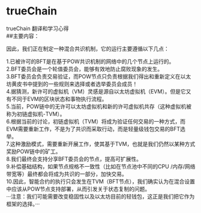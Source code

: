 # trueChain
trueChain 翻译和学习心得<br>
##主要内容：
<p>因此，我们正在制定一种混合共识机制，它的运行主要遵循以下几点：</p>
1.已被许可的BFT是在基于POW共识机制的网络中的几个节点上运行的。<br>
2.BFT委员会是一个轮值委员会，能够有效地防止腐败现象的发生。<br>
3.BFT委员会负责交易验证，而POW节点只负责根据我们得出和重新定义在以太坊黄皮书中提到的一些规则来选择或者选举委员会成员！<br>
4.据猜测，新许可的虚拟机（VM）灵感是源自以太坊虚拟机（EVM）。但是它又有不同于EVM的区块状态和事物执行流程。<br>
5.当前，POW链中的无许可以太坊虚拟机和新的许可虚拟机共存（这种虚拟机被称为初链虚拟机-TVM）。<br>
6.根据当前的讨论，初链虚拟机（TVM）将成为验证任何交易的一种方式，而EVM需要重新工作，不是为了共识而采取行动，而是轻量级钱包交易的BFT选举。<br>
7.这种激励模式，需要重新开展工作，使其基于TVM，也就是我们仍然以某种方式奖励POW链中的矿工。<br>
8.我们最终会支持分享BFT委员会的节点，提高可扩展性。<br>
9.补偿基础结构，如果节点规格不一致性（比如在节点池中不同的CPU /内存/网络带宽等）最终都会将成为共识的一部分，加快交易。<br>
10.因此，智能合约的执行只会发生在TVM（BFT节点），我们确实认为在混合设置中应该从POW节点支持部署，从而引发关于状态复制的问题。<br>
···注意：我们可能需要改变稳固性以及以太坊目前的轻钱包，这正是我们把它作为框架的选择。···
